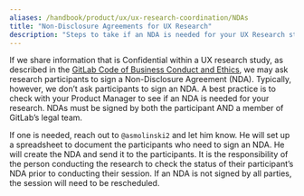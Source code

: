 ```yaml
---
aliases: /handbook/product/ux/ux-research-coordination/NDAs
title: "Non-Disclosure Agreements for UX Research"
description: "Steps to take if an NDA is needed for your UX Research study"
---
```


If we share information that is Confidential within a UX research study, as described in the [GitLab Code of Business Conduct and Ethics]( https://ir.gitlab.com/static-files/7d8c7eb3-cb17-4d68-a607-1b7a1fa1c95d), we may ask research participants to sign a Non-Disclosure Agreement (NDA). Typically, however, we don’t ask participants to sign an NDA. A best practice is to check with your Product Manager to see if an NDA is needed for your research. NDAs must be signed by both the participant AND a member of GitLab’s legal team.

If one is needed, reach out to `@asmolinski2` and let him know. He will set up a spreadsheet to document the participants who need to sign an NDA. He will create the NDA and send it to the participants. It is the responsibility of the person conducting the research to check the status of their participant’s NDA prior to conducting their session. If an NDA is not signed by all parties, the session will need to be rescheduled.

